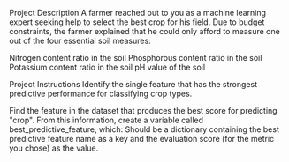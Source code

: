 Project Description
A farmer reached out to you as a machine learning expert seeking help to select the best crop for his field. Due to budget constraints, the farmer explained that he could only afford to measure one out of the four essential soil measures:

Nitrogen content ratio in the soil
Phosphorous content ratio in the soil
Potassium content ratio in the soil
pH value of the soil

Project Instructions
Identify the single feature that has the strongest predictive performance for classifying crop types.

Find the feature in the dataset that produces the best score for predicting "crop".
From this information, create a variable called best_predictive_feature, which:
Should be a dictionary containing the best predictive feature name as a key and the evaluation score (for the metric you chose) as the value.
